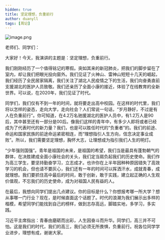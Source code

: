 ```yaml
---
hidden: true
title: 坚定理想，负重前行
author: duanyll
tags: [周记]
---
```


![image.png](https://i.loli.net/2020/05/05/wucT8arRV7M6Kvd.png)

老师们、同学们：

大家好！今天，我演讲的主题是：坚定理想，负重前行。

我们刚刚经历了一个值得铭记的寒假。突如其来的新冠肺炎，把我们的脚步留在了室内，却让我们把眼光投向窗外。我们见证了火神山、雷神山短短十几天的崛起，我们经历了全民居家隔离，我们关注了湖北人民疫情之下的生活，我们向奋勇直前支援湖北的医护人员致敬。我们还亲历了全面小康的接近，体验了在线教育的全新世界。可以说，在2020年，我们见证了时代。

同学们，我们仅有不到一年的时间，就将要走出高中校园。在这样的时代里，我们将以怎样的姿态，走向大学，走向社会？人们常说一句话，“岁月静好，不过是有人在负重前行”。你可知道，在4.2万名驰援湖北的医护人员中，有1.2万人是90后，其中甚至还有一部分是00后。像我们这样的青年中，有多少人即将或者已经成为了代表时代的新力量？我们，也是可以胜任时代的“负重者”的。我们的前途、命运和国家民族的前途命运紧密相连，而“理想指引人生方向，信念决定事业成败”。所以，我们需要坚定理想，胸怀大志，让理想成为指引我们人生的明灯。

“少年强则国强”。青年是祖国的未来，是祖国的希望，我们当是最具有蓬勃朝气的群体，在决胜建成全面小康社会的关头，我们定当肩负起我们的历史使命。我们作为高三学生，要坚持勤奋学习，立志成才。也许你在上半年因种种原因错失了高效学习的机会，但也请不要灰心，我们还有一年的时间可以挥洒汗水，成就青春，成就理想。我们要抓住高中最后的时间，敢于创新，敢于实践，建立起正确的人生观价值观，不忘我们的历史使命，成为对祖国人民有益的人。

在最后，我想向同学们提出几点建议。你的目标是什么？你想报考哪一所大学？想从事哪一门行业？现在，是时候直面这个话题了。时代的浪潮为我们展示出多样的楷模，希望同学们能找到自己的榜样，做到志存高远，脚踏实地，多学习，多实践。

习近平主席指出：青春由磨砺而出彩，人生因奋斗而升华。同学们，高三并不可怕。这是我们的时代，我们的高三，我们必须无所畏惧，负重前行。祝各位同学学业进步，理想有成，谢谢大家。